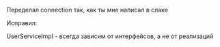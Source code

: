 Переделал connection так, как ты мне написал в слаке


Исправил:

UserServiceImpl - всегда зависим от интерфейсов, а не от реализаций
